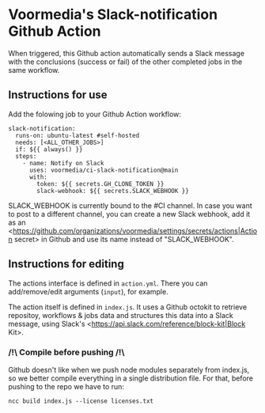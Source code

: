 # Voormedia's Slack-notification Github Action

When triggered, this Github action automatically sends a Slack message with the conclusions
(success or fail) of the other completed jobs in the same workflow.

## Instructions for use

Add the folowing job to your Github Action workflow:

```
slack-notification:
  runs-on: ubuntu-latest #self-hosted
  needs: [<ALL_OTHER_JOBS>]
  if: ${{ always() }}
  steps:
    - name: Notify on Slack
      uses: voormedia/ci-slack-notification@main
      with:
        token: ${{ secrets.GH_CLONE_TOKEN }}
        slack-webhook: ${{ secrets.SLACK_WEBHOOK }}
```

SLACK_WEBHOOK is currently bound to the #CI channel. In case you want to post to a different channel,
you can create a new Slack webhook, add it as an <https://github.com/organizations/voormedia/settings/secrets/actions|Action secret> in Github and use its name instead of "SLACK_WEBHOOK".

## Instructions for editing

The actions interface is defined in `action.yml`. There you can add/remove/edit arguments (`input`),
for example.

The action itself is defined in `index.js`. It uses a Github octokit to retrieve repositoy, workflows
& jobs data and structures this data into a Slack message, using Slack's <https://api.slack.com/reference/block-kit|Block Kit>.

### /!\ Compile before pushing /!\

Github doesn't like when we push node modules separately from index.js, so we better compile
everything in a single distribution file. For that, before pushing to the repo we have to run:

`ncc build index.js --license licenses.txt`
